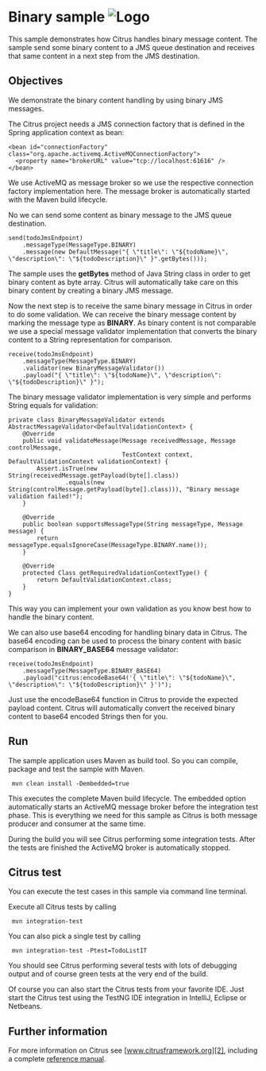 Binary sample ![Logo][1]
==============

This sample demonstrates how Citrus handles binary message content. The sample send some binary content to a JMS queue destination and receives
that same content in a next step from the JMS destination.

Objectives
---------

We demonstrate the binary content handling by using binary JMS messages.

The Citrus project needs a JMS connection factory that is defined in the Spring application context as bean:

    <bean id="connectionFactory" class="org.apache.activemq.ActiveMQConnectionFactory">
      <property name="brokerURL" value="tcp://localhost:61616" />
    </bean>
    
We use ActiveMQ as message broker so we use the respective connection factory implementation here. The message broker is automatically
started with the Maven build lifecycle.
    
No we can send some content as binary message to the JMS queue destination.
    
    send(todoJmsEndpoint)
        .messageType(MessageType.BINARY)
        .message(new DefaultMessage("{ \"title\": \"${todoName}\", \"description\": \"${todoDescription}\" }".getBytes()));
        
The sample uses the **getBytes** method of Java String class in order to get binary content as byte array. Citrus will automatically
take care on this binary content by creating a binary JMS message.

Now the next step is to receive the same binary message in Citrus in order to do some validation. We can receive the binary message content
by marking the message type as **BINARY**. As binary content is not comparable we use a special message validator implementation that converts the
binary content to a String representation for comparison.

    receive(todoJmsEndpoint)
        .messageType(MessageType.BINARY)
        .validator(new BinaryMessageValidator())
        .payload("{ \"title\": \"${todoName}\", \"description\": \"${todoDescription}\" }");
        
The binary message validator implementation is very simple and performs String equals for validation:
        
    private class BinaryMessageValidator extends AbstractMessageValidator<DefaultValidationContext> {
        @Override
        public void validateMessage(Message receivedMessage, Message controlMessage,
                                    TestContext context, DefaultValidationContext validationContext) {
            Assert.isTrue(new String(receivedMessage.getPayload(byte[].class))
                    .equals(new String(controlMessage.getPayload(byte[].class))), "Binary message validation failed!");
        }
    
        @Override
        public boolean supportsMessageType(String messageType, Message message) {
            return messageType.equalsIgnoreCase(MessageType.BINARY.name());
        }
    
        @Override
        protected Class getRequiredValidationContextType() {
            return DefaultValidationContext.class;
        }
    }    

This way you can implement your own validation as you know best how to handle the binary content.

We can also use base64 encoding for handling binary data in Citrus. The base64 encoding can be used to process the binary content
with basic comparison in **BINARY_BASE64** message validator:

    receive(todoJmsEndpoint)
        .messageType(MessageType.BINARY_BASE64)
        .payload("citrus:encodeBase64('{ \"title\": \"${todoName}\", \"description\": \"${todoDescription}\" }')");
        
Just use the encodeBase64 function in Citrus to provide the expected payload content. Citrus will automatically convert the received 
binary content to base64 encoded Strings then for you. 
        
Run
---------

The sample application uses Maven as build tool. So you can compile, package and test the
sample with Maven.
 
     mvn clean install -Dembedded=true
    
This executes the complete Maven build lifecycle. The embedded option automatically starts an ActiveMQ message broker 
before the integration test phase. This is everything we need for this sample as Citrus is both message producer and consumer
at the same time.

During the build you will see Citrus performing some integration tests.
After the tests are finished the ActiveMQ broker is automatically stopped.

Citrus test
---------

You can execute the test cases in this sample via command line terminal.

Execute all Citrus tests by calling

     mvn integration-test

You can also pick a single test by calling

     mvn integration-test -Ptest=TodoListIT

You should see Citrus performing several tests with lots of debugging output and of course green tests at the very 
end of the build.

Of course you can also start the Citrus tests from your favorite IDE.
Just start the Citrus test using the TestNG IDE integration in IntelliJ, Eclipse or Netbeans.

Further information
---------

For more information on Citrus see [www.citrusframework.org][2], including
a complete [reference manual][3].

 [1]: http://www.citrusframework.org/img/brand-logo.png "Citrus"
 [2]: http://www.citrusframework.org
 [3]: http://www.citrusframework.org/reference/html/
 [4]: http://www.citrusframework.org/reference/html/index.html#jms
